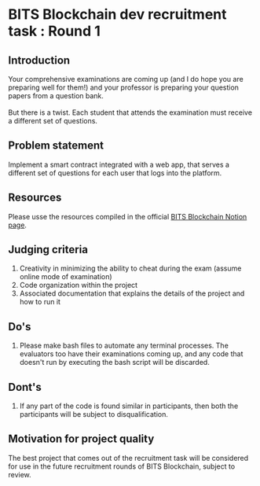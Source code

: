 # BITS Blockchain dev recruitment task : Round 1

## Introduction

Your comprehensive examinations are coming up (and I do hope you are preparing well for them!) and your professor is preparing your question papers from a question bank. <br><br>
But there is a twist. Each student that attends the examination must receive a different set of questions.

## Problem statement
Implement a smart contract integrated with a web app, that serves a different set of questions for each user that logs into the platform.

## Resources
Please usse the resources compiled in the official [BITS Blockchain Notion page](https://bitsblockchain.notion.site/Resources-for-blockchain-enthusiasts-d69a20cf5402406cb709dfabe4150c87).

## Judging criteria
<ol>
  <li> Creativity in minimizing the ability to cheat during the exam (assume online mode of examination)
  <li> Code organization within the project
  <li> Associated documentation that explains the details of the project and how to run it
</ol>

## Do's
<ol>
  <li> Please make bash files to automate any terminal processes. The evaluators too have their examinations coming up, and any code that doesn't run by executing the bash script will be discarded.
</ol>

## Dont's
<ol>
  <li> If any part of the code is found similar in participants, then both the participants will be subject to disqualification.
</ol>

## Motivation for project quality
The best project that comes out of the recruitment task will be considered for use in the future recruitment rounds of BITS Blockchain, subject to review.
